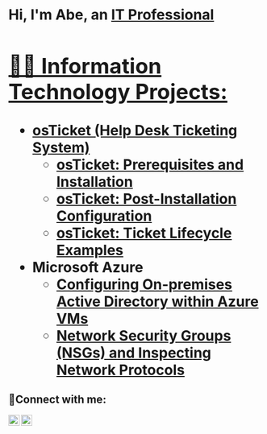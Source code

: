 <h1>Hi, I'm Abe, an <a href="https://www.linkedin.com/in/abraham-ruvalcaba-456236230">IT Professional

<h2>👨‍💻 Information Technology Projects:</h2>

- <b>osTicket (Help Desk Ticketing System)</b>
  - [osTicket: Prerequisites and Installation](https://github.com/TheManAbraham/osticket-prereqs)
  - [osTicket: Post-Installation Configuration](https://github.com/TheManAbraham/post-install-config)
  - [osTicket: Ticket Lifecycle Examples](https://github.com/TheManAbraham/ticket-lifecycle)
- <b>Microsoft Azure</b>
  - [Configuring On-premises Active Directory within Azure VMs](https://github.com/TheManAbraham/configure-ad)
  - [Network Security Groups (NSGs) and Inspecting Network Protocols](https://github.com/TheManAbraham/azure-network-protocols)

<h2>🤳Connect with me:</h2>

[<img align="left" alt="Abe | LinkedIn" width="22px" src="https://cdn.jsdelivr.net/npm/simple-icons@v3/icons/linkedin.svg" />][linkedin]
[<img align="left" alt="Abe | Instagram" width="22px" src="https://cdn.jsdelivr.net/npm/simple-icons@v3/icons/instagram.svg" />][instagram]

[instagram]: https://www.instagram.com/TheManAbraham
[linkedin]: https://www.linkedin.com/in/abraham-ruvalcaba-456236230
